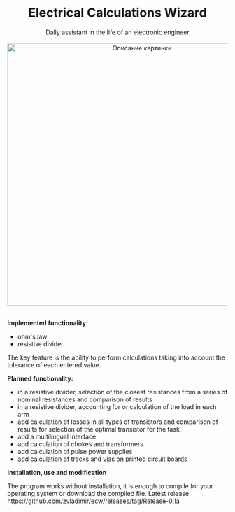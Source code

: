<h1 align="center">Electrical Calculations Wizard</h1>
<div align="center">
Daily assistant in the life of an electronic engineer
<br /><br />
<img src="https://zvladimir.github.io/images/ecw_intro.gif" alt="Описание картинки" width="600">
</div>
<br />

**Implemented functionality:**
- ohm's law
- resistive divider

The key feature is the ability to perform calculations taking into account the tolerance of each entered value.

**Planned functionality:**
- in a resistive divider, selection of the closest resistances from a series of nominal resistances and comparison of results
- in a resistive divider, accounting for or calculation of the load in each arm
- add calculation of losses in all types of transistors and comparison of results for selection of the optimal transistor for the task
- add a multilingual interface
- add calculation of chokes and transformers
- add calculation of pulse power supplies
- add calculation of tracks and vias on printed circuit boards

**Installation, use and modification**

The program works without installation, it is enough to compile for your operating system or download the compiled file.
Latest release https://github.com/zvladimir/ecw/releases/tag/Release-0.1a
